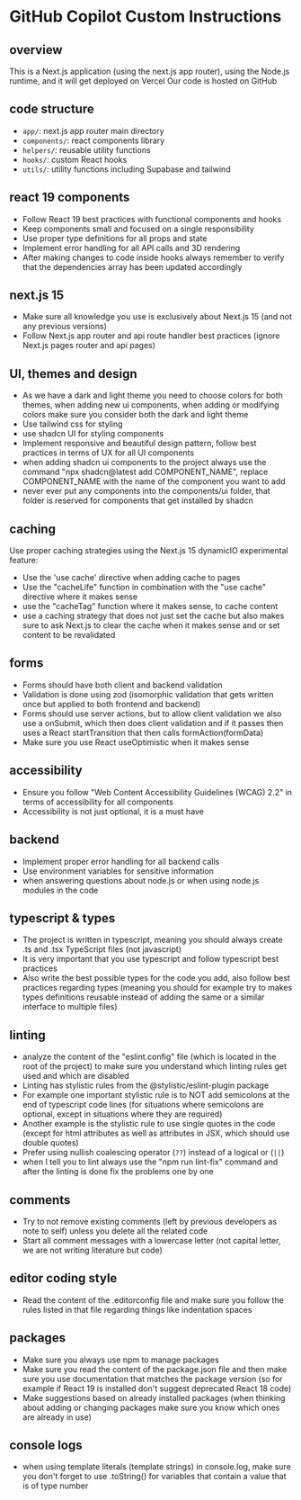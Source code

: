 # GitHub Copilot Custom Instructions

## overview

This is a Next.js application (using the next.js app router), using the Node.js runtime, and it will get deployed on Vercel
Our code is hosted on GitHub

## code structure

- `app/`: next.js app router main directory
- `components/`: react components library
- `helpers/`: reusable utility functions
- `hooks/`: custom React hooks
- `utils/`: utility functions including Supabase and tailwind

## react 19 components

- Follow React 19 best practices with functional components and hooks
- Keep components small and focused on a single responsibility
- Use proper type definitions for all props and state
- Implement error handling for all API calls and 3D rendering
- After making changes to code inside hooks always remember to verify that the dependencies array has been updated accordingly

## next.js 15

- Make sure all knowledge you use is exclusively about Next.js 15 (and not any previous versions)
- Follow Next.js app router and api route handler best practices (ignore Next.js pages router and api pages)

## UI, themes and design

- As we have a dark and light theme you need to choose colors for both themes, when adding new ui components, when adding or modifying colors make sure you consider both the dark and light theme
- Use tailwind css for styling
- use shadcn UI for styling components
- Implement responsive and beautiful design pattern, follow best practices in terms of UX for all UI components
- when adding shadcn ui components to the project always use the command "npx shadcn@latest add COMPONENT_NAME", replace COMPONENT_NAME with the name of the component you want to add
- never ever put any components into the components/ui folder, that folder is reserved for components that get installed by shadcn

## caching

Use proper caching strategies using the Next.js 15 dynamicIO experimental feature:

- Use the 'use cache' directive when adding cache to pages
- Use the "cacheLife" function in combination with the "use cache" directive where it makes sense
- use the "cacheTag" function where it makes sense, to cache content
- use a caching strategy that does not just set the cache but also makes sure to ask Next.js to clear the cache when it makes sense and or set content to be revalidated

## forms

- Forms should have both client and backend validation
- Validation is done using zod (isomorphic validation that gets written once but applied to both frontend and backend)
- Forms should use server actions, but to allow client validation we also use a onSubmit, which then does client validation and if it passes then uses a React startTransition that then calls formAction(formData)
- Make sure you use React useOptimistic when it makes sense

## accessibility

- Ensure you follow "Web Content Accessibility Guidelines (WCAG) 2.2" in terms of accessibility for all components
- Accessibility is not just optional, it is a must have

## backend

- Implement proper error handling for all backend calls
- Use environment variables for sensitive information
- when answering questions about node.js or when using node.js modules in the code

## typescript & types

- The project is written in typescript, meaning you should always create .ts and .tsx TypeScript files (not javascript)
- It is very important that you use typescript and follow typescript best practices
- Also write the best possible types for the code you add, also follow best practices regarding types (meaning you should for example try to makes types definitions reusable instead of adding the same or a similar interface to multiple files)

## linting

- analyze the content of the "eslint.config" file (which is located in the root of the project) to make sure you understand which linting rules get used and which are disabled
- Linting has stylistic rules from the @stylistic/eslint-plugin package
- For example one important stylistic rule is to NOT add semicolons at the end of typescript code lines (for situations where semicolons are optional, except in situations where they are required)
- Another example is the stylistic rule to use single quotes in the code (except for html attributes as well as attributes in JSX, which should use double quotes)
- Prefer using nullish coalescing operator (`??`) instead of a logical or (`||`)
- when I tell you to lint always use the "npm run lint-fix" command and after the linting is done fix the problems one by one

## comments

- Try to not remove existing comments (left by previous developers as note to self) unless you delete all the related code
- Start all comment messages with a lowercase letter (not capital letter, we are not writing literature but code)

## editor coding style

- Read the content of the .editorconfig file and make sure you follow the rules listed in that file regarding things like indentation spaces

## packages

- Make sure you always use npm to manage packages
- Make sure you read the content of the package.json file and then make sure you use documentation that matches the package version (so for example if React 19 is installed don't suggest deprecated React 18 code)
- Make suggestions based on already installed packages (when thinking about adding or changing packages make sure you know which ones are already in use)

## console logs

- when using template literals (template strings) in console.log, make sure you don't forget to use .toString() for variables that contain a value that is of type number